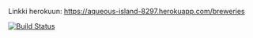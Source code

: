 

Linkki herokuun: https://aqueous-island-8297.herokuapp.com/breweries

[![Build Status](https://travis-ci.org/makroma/ratebeer.png)](https://travis-ci.org/makroma/ratebeer)